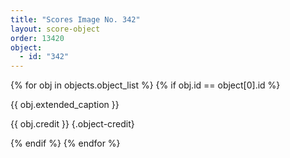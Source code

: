 ```yaml
---
title: "Scores Image No. 342"
layout: score-object
order: 13420
object:
  - id: "342"
---
```


{% for obj in objects.object_list %}
{% if obj.id == object[0].id %}

{{ obj.extended_caption }}

{{ obj.credit }} {.object-credit}

{% endif %}
{% endfor %}
